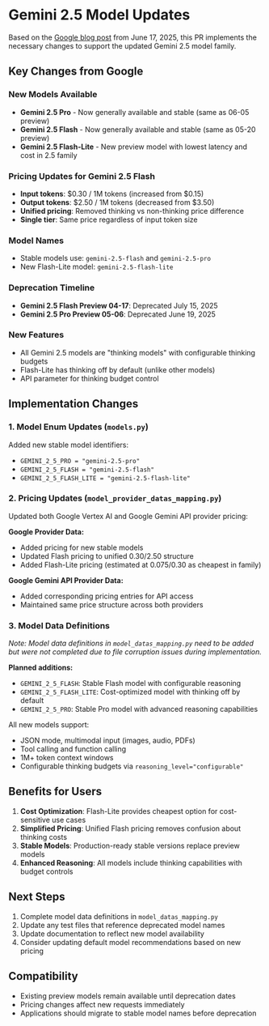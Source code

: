# Gemini 2.5 Model Updates

Based on the [Google blog post](https://developers.googleblog.com/en/gemini-2-5-thinking-model-updates/) from June 17, 2025, this PR implements the necessary changes to support the updated Gemini 2.5 model family.

## Key Changes from Google

### New Models Available
- **Gemini 2.5 Pro** - Now generally available and stable (same as 06-05 preview)
- **Gemini 2.5 Flash** - Now generally available and stable (same as 05-20 preview)  
- **Gemini 2.5 Flash-Lite** - New preview model with lowest latency and cost in 2.5 family

### Pricing Updates for Gemini 2.5 Flash
- **Input tokens**: $0.30 / 1M tokens (increased from $0.15)
- **Output tokens**: $2.50 / 1M tokens (decreased from $3.50)
- **Unified pricing**: Removed thinking vs non-thinking price difference
- **Single tier**: Same price regardless of input token size

### Model Names
- Stable models use: `gemini-2.5-flash` and `gemini-2.5-pro`
- New Flash-Lite model: `gemini-2.5-flash-lite`

### Deprecation Timeline
- **Gemini 2.5 Flash Preview 04-17**: Deprecated July 15, 2025
- **Gemini 2.5 Pro Preview 05-06**: Deprecated June 19, 2025

### New Features
- All Gemini 2.5 models are "thinking models" with configurable thinking budgets
- Flash-Lite has thinking off by default (unlike other models)
- API parameter for thinking budget control

## Implementation Changes

### 1. Model Enum Updates (`models.py`)
Added new stable model identifiers:
- `GEMINI_2_5_PRO = "gemini-2.5-pro"`
- `GEMINI_2_5_FLASH = "gemini-2.5-flash"`  
- `GEMINI_2_5_FLASH_LITE = "gemini-2.5-flash-lite"`

### 2. Pricing Updates (`model_provider_datas_mapping.py`)
Updated both Google Vertex AI and Google Gemini API provider pricing:

**Google Provider Data:**
- Added pricing for new stable models
- Updated Flash pricing to unified $0.30/$2.50 structure
- Added Flash-Lite pricing (estimated at $0.075/$0.30 as cheapest in family)

**Google Gemini API Provider Data:**
- Added corresponding pricing entries for API access
- Maintained same price structure across both providers

### 3. Model Data Definitions
*Note: Model data definitions in `model_datas_mapping.py` need to be added but were not completed due to file corruption issues during implementation.*

**Planned additions:**
- `GEMINI_2_5_FLASH`: Stable Flash model with configurable reasoning
- `GEMINI_2_5_FLASH_LITE`: Cost-optimized model with thinking off by default
- `GEMINI_2_5_PRO`: Stable Pro model with advanced reasoning capabilities

All new models support:
- JSON mode, multimodal input (images, audio, PDFs)
- Tool calling and function calling
- 1M+ token context windows
- Configurable thinking budgets via `reasoning_level="configurable"`

## Benefits for Users

1. **Cost Optimization**: Flash-Lite provides cheapest option for cost-sensitive use cases
2. **Simplified Pricing**: Unified Flash pricing removes confusion about thinking costs
3. **Stable Models**: Production-ready stable versions replace preview models
4. **Enhanced Reasoning**: All models include thinking capabilities with budget controls

## Next Steps

1. Complete model data definitions in `model_datas_mapping.py`
2. Update any test files that reference deprecated model names
3. Update documentation to reflect new model availability
4. Consider updating default model recommendations based on new pricing

## Compatibility

- Existing preview models remain available until deprecation dates
- Pricing changes affect new requests immediately
- Applications should migrate to stable model names before deprecation